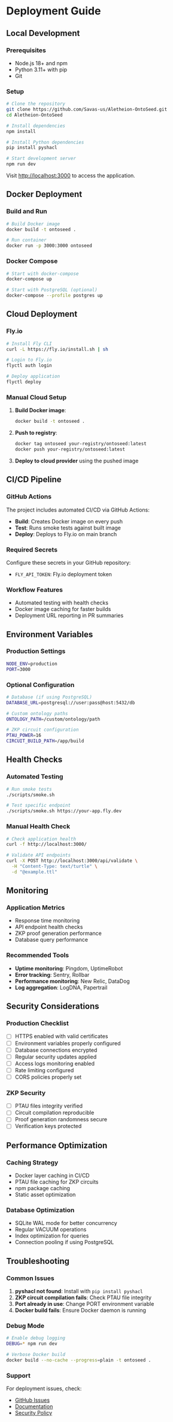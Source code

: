 # Deployment Guide

## Local Development

### Prerequisites

- Node.js 18+ and npm
- Python 3.11+ with pip
- Git

### Setup

```bash
# Clone the repository
git clone https://github.com/Savas-us/Aletheion-OntoSeed.git
cd Aletheion-OntoSeed

# Install dependencies
npm install

# Install Python dependencies
pip install pyshacl

# Start development server
npm run dev
```

Visit [http://localhost:3000](http://localhost:3000) to access the application.

## Docker Deployment

### Build and Run

```bash
# Build Docker image
docker build -t ontoseed .

# Run container
docker run -p 3000:3000 ontoseed
```

### Docker Compose

```bash
# Start with docker-compose
docker-compose up

# Start with PostgreSQL (optional)
docker-compose --profile postgres up
```

## Cloud Deployment

### Fly.io

```bash
# Install Fly CLI
curl -L https://fly.io/install.sh | sh

# Login to Fly.io
flyctl auth login

# Deploy application
flyctl deploy
```

### Manual Cloud Setup

1. **Build Docker image**:
   ```bash
   docker build -t ontoseed .
   ```

2. **Push to registry**:
   ```bash
   docker tag ontoseed your-registry/ontoseed:latest
   docker push your-registry/ontoseed:latest
   ```

3. **Deploy to cloud provider** using the pushed image

## CI/CD Pipeline

### GitHub Actions

The project includes automated CI/CD via GitHub Actions:

- **Build**: Creates Docker image on every push
- **Test**: Runs smoke tests against built image
- **Deploy**: Deploys to Fly.io on main branch

### Required Secrets

Configure these secrets in your GitHub repository:

- `FLY_API_TOKEN`: Fly.io deployment token

### Workflow Features

- Automated testing with health checks
- Docker image caching for faster builds
- Deployment URL reporting in PR summaries

## Environment Variables

### Production Settings

```bash
NODE_ENV=production
PORT=3000
```

### Optional Configuration

```bash
# Database (if using PostgreSQL)
DATABASE_URL=postgresql://user:pass@host:5432/db

# Custom ontology paths
ONTOLOGY_PATH=/custom/ontology/path

# ZKP circuit configuration
PTAU_POWER=16
CIRCUIT_BUILD_PATH=/app/build
```

## Health Checks

### Automated Testing

```bash
# Run smoke tests
./scripts/smoke.sh

# Test specific endpoint
./scripts/smoke.sh https://your-app.fly.dev
```

### Manual Health Check

```bash
# Check application health
curl -f http://localhost:3000/

# Validate API endpoints
curl -X POST http://localhost:3000/api/validate \
  -H "Content-Type: text/turtle" \
  -d "@example.ttl"
```

## Monitoring

### Application Metrics

- Response time monitoring
- API endpoint health checks
- ZKP proof generation performance
- Database query performance

### Recommended Tools

- **Uptime monitoring**: Pingdom, UptimeRobot
- **Error tracking**: Sentry, Rollbar
- **Performance monitoring**: New Relic, DataDog
- **Log aggregation**: LogDNA, Papertrail

## Security Considerations

### Production Checklist

- [ ] HTTPS enabled with valid certificates
- [ ] Environment variables properly configured
- [ ] Database connections encrypted
- [ ] Regular security updates applied
- [ ] Access logs monitoring enabled
- [ ] Rate limiting configured
- [ ] CORS policies properly set

### ZKP Security

- [ ] PTAU files integrity verified
- [ ] Circuit compilation reproducible
- [ ] Proof generation randomness secure
- [ ] Verification keys protected

## Performance Optimization

### Caching Strategy

- Docker layer caching in CI/CD
- PTAU file caching for ZKP circuits
- npm package caching
- Static asset optimization

### Database Optimization

- SQLite WAL mode for better concurrency
- Regular VACUUM operations
- Index optimization for queries
- Connection pooling if using PostgreSQL

## Troubleshooting

### Common Issues

1. **pyshacl not found**: Install with `pip install pyshacl`
2. **ZKP circuit compilation fails**: Check PTAU file integrity
3. **Port already in use**: Change PORT environment variable
4. **Docker build fails**: Ensure Docker daemon is running

### Debug Mode

```bash
# Enable debug logging
DEBUG=* npm run dev

# Verbose Docker build
docker build --no-cache --progress=plain -t ontoseed .
```

### Support

For deployment issues, check:
- [GitHub Issues](https://github.com/Savas-us/Aletheion-OntoSeed/issues)
- [Documentation](https://savas-us.github.io/Aletheion-OntoSeed/)
- [Security Policy](../SECURITY.md)